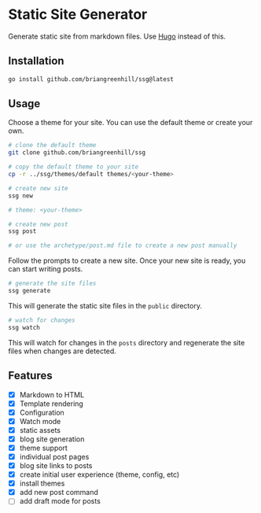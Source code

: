 # Static Site Generator

Generate static site from markdown files. Use [Hugo](https://gohugo.io/) instead of this.

## Installation

```bash
go install github.com/briangreenhill/ssg@latest
```

## Usage

Choose a theme for your site. You can use the default theme or create your own.

```bash
# clone the default theme
git clone github.com/briangreenhill/ssg

# copy the default theme to your site
cp -r ../ssg/themes/default themes/<your-theme>
```

```bash
# create new site
ssg new

# theme: <your-theme>

# create new post
ssg post

# or use the archetype/post.md file to create a new post manually
```

Follow the prompts to create a new site. Once your new site is ready, you can start writing posts.

```bash
# generate the site files
ssg generate
```

This will generate the static site files in the `public` directory.

```bash
# watch for changes
ssg watch
```

This will watch for changes in the `posts` directory and regenerate the site files when changes are detected.

## Features
- [x] Markdown to HTML
- [x] Template rendering
- [x] Configuration
- [x] Watch mode
- [x] static assets
- [x] blog site generation
- [x] theme support
- [x] individual post pages
- [x] blog site links to posts
- [x] create initial user experience (theme, config, etc)
- [x] install themes
- [x] add new post command
- [ ] add draft mode for posts
